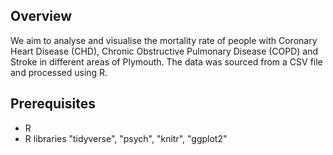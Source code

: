 ## Overview 
We aim to analyse and visualise the mortality rate of people with Coronary Heart Disease (CHD), Chronic Obstructive Pulmonary Disease (COPD) and Stroke in different areas of Plymouth. The data was sourced from a CSV file and processed using R. 

## Prerequisites
- R
- R libraries "tidyverse", "psych", "knitr", "ggplot2" 

